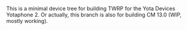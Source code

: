 This is a minimal device tree for building TWRP for the Yota Devices Yotaphone 2. Or actually, this branch is also for building CM 13.0 (WIP, mostly working).
